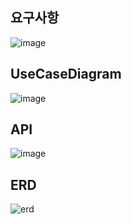 ## 요구사항
![image](https://github.com/DongWonJeong/BookstoreServer/assets/88620992/7936dbe1-f281-41b9-9f03-882098c5dc63)

## UseCaseDiagram
![image](https://github.com/DongWonJeong/BookstoreServer/assets/88620992/720c9b0e-b336-4c44-a1a7-21b1b9538665)

## API 
![image](https://github.com/DongWonJeong/BookstoreServer/assets/88620992/068938c4-aa57-4809-88e9-7412447c36d0)

## ERD
![erd](https://github.com/DongWonJeong/BookstoreServer/assets/88620992/31556f97-7d5e-4b94-9499-3e9d0922c2e7)
